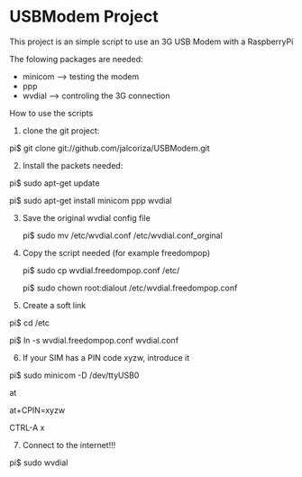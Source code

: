 # USBModem Project
This project is an simple script to use an 3G USB Modem with a RaspberryPi

The folowing packages are needed:
- minicom --> testing the modem
- ppp
- wvdial --> controling the 3G connection

How to use the scripts
1. clone the git project:

  pi$ git clone git://github.com/jalcoriza/USBModem.git

2. Install the packets needed:

  pi$ sudo apt-get update
  
  pi$ sudo apt-get install minicom ppp wvdial

3. Save the original wvdial config file

   pi$ sudo mv /etc/wvdial.conf /etc/wvdial.conf_orginal

4. Copy the script needed (for example freedompop)

   pi$ sudo cp wvdial.freedompop.conf /etc/
    
   pi$ sudo chown root:dialout /etc/wvdial.freedompop.conf

5. Create a soft link

  pi$ cd /etc
  
  pi$ ln -s wvdial.freedompop.conf wvdial.conf

6. If your SIM has a PIN code xyzw, introduce it

  pi$ sudo minicom -D /dev/ttyUSB0
  
  at
  
  at+CPIN=xyzw
  
  CTRL-A x

7. Connect to the internet!!!

  pi$ sudo wvdial


